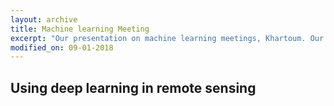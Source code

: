 ```yaml
---
layout: archive
title: Machine learning Meeting
excerpt: "Our presentation on machine learning meetings, Khartoum. Our work was on the use of deep learning in remote sensing"
modified_on: 09-01-2018
---
```


## Using deep learning in remote sensing
